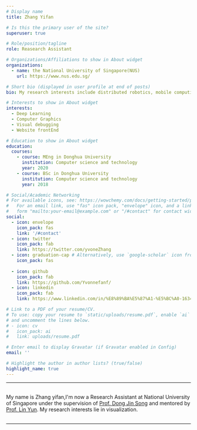 ```yaml
---
# Display name
title: Zhang Yifan

# Is this the primary user of the site?
superuser: true

# Role/position/tagline
role: Reasearch Assistant

# Organizations/Affiliations to show in About widget
organizations:
  - name: the National University of Singapore(NUS)
    url: https://www.nus.edu.sg/

# Short bio (displayed in user profile at end of posts)
bio: My research interests include distributed robotics, mobile computing and programmable matter.

# Interests to show in About widget
interests:
  - Deep Learning
  - Computer Graphics
  - Visual debugging
  - Website frontEnd

# Education to show in About widget
education:
  courses:
    - course: MEng in Donghua University
      institution: Computer science and technology
      year: 2020
    - course: BSc in Donghua University
      institution: Computer science and technology
      year: 2018

# Social/Academic Networking
# For available icons, see: https://wowchemy.com/docs/getting-started/page-builder/#icons
#   For an email link, use "fas" icon pack, "envelope" icon, and a link in the
#   form "mailto:your-email@example.com" or "/#contact" for contact widget.
social:
  - icon: envelope
    icon_pack: fas
    link: '/#contact'
  - icon: twitter
    icon_pack: fab
    link: https://twitter.com/yvoneZhang
  - icon: graduation-cap # Alternatively, use `google-scholar` icon from `ai` icon pack
    icon_pack: fas
    
  - icon: github
    icon_pack: fab
    link: https://github.com/Yvonnefanf/
  - icon: linkedin
    icon_pack: fab
    link: https://www.linkedin.com/in/%E8%89%BA%E5%87%A1-%E5%BC%A0-163409226/

# Link to a PDF of your resume/CV.
# To use: copy your resume to `static/uploads/resume.pdf`, enable `ai` icons in `params.toml`,
# and uncomment the lines below.
# - icon: cv
#   icon_pack: ai
#   link: uploads/resume.pdf

# Enter email to display Gravatar (if Gravatar enabled in Config)
email: ''

# Highlight the author in author lists? (true/false)
highlight_name: true
---
```

<div style="border-bottom:1px solid #000;     margin: 10px 0;border-top: 1px solid #000;padding: 30px 0;">
My name is Zhang yifan,I'm now a Research Assistant at National University of Singapore under the supervision of <a href="https://www.comp.nus.edu.sg/~dongjs/" target="_blank">Prof. Dong Jin Song</a> and mentored by <a href="http://linyun.info/index.html" target="_blank">Prof. Lin Yun</a>.  My research interests lie in visualization.
</div>


